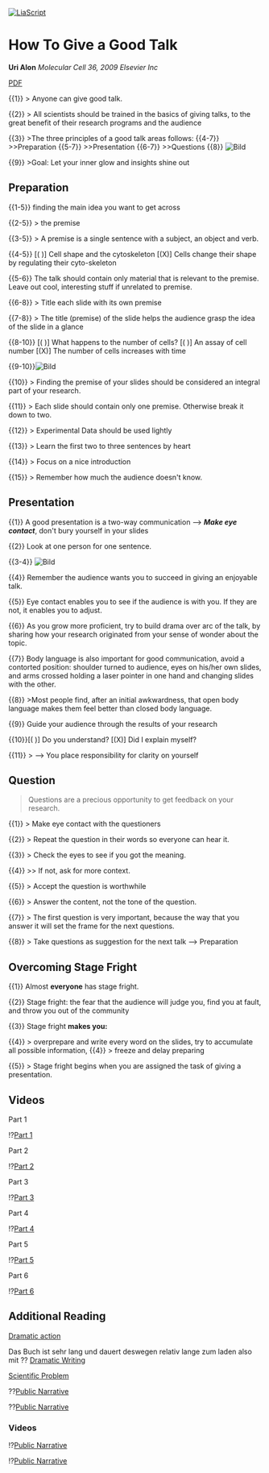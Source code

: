 <!--

author:   Dr. Mark Jacob, Maximilian Dörnbrack
email:
version:  0.0.1
language: de
narrator: Deutsch Female
comment: Impactful English Presentations

-->

[![LiaScript](https://raw.githubusercontent.com/LiaScript/LiaScript/master/badges/course.svg)](https://liascript.github.io/course/?https://raw.githubusercontent.com/markjjacob/SciPres/main/urialon.md)

# How To Give a Good Talk
**Uri Alon**
*Molecular Cell 36, 2009 Elsevier Inc*

[PDF](https://www.cell.com/action/showPdf?pii=S1097-2765%2809%2900742-4)


{{1}} > Anyone can give good talk.

{{2}} > All scientists should be trained in the basics of giving talks, to the great benefit of their research programs and the audience

{{3}} >The three principles of a good talk areas follows:
{{4-7}} >>Preparation
{{5-7}} >>Presentation
{{6-7}} >>Questions
{{8}} ![Bild](https://ars.els-cdn.com/content/image/1-s2.0-S1097276509007424-gr1.jpg)

{{9}} >Goal: Let your inner glow and insights shine out

## Preparation

{{1-5}}  finding the main idea you want to get across

{{2-5}} > the premise

{{3-5}} > A premise is a single sentence with a subject, an object and verb.

{{4-5}} [( )] Cell shape and the cytoskeleton
        [(X)] Cells change their shape by regulating their cyto-skeleton

{{5-6}} The talk should contain only material that is relevant to the premise. Leave out cool, interesting stuff if unrelated to premise.

{{6-8}} > Title each slide with its own premise

{{7-8}} > The title (premise) of the slide helps the audience grasp the idea of the slide in a glance

{{8-10}} [( )] What happens to the number of cells?
         [( )] An assay of cell number
         [(X)] The number of cells increases with time

{{9-10}}![Bild](https://ars.els-cdn.com/content/image/1-s2.0-S1097276509007424-gr2.jpg)

{{10}} > Finding the premise of your slides should be considered an integral part of your research.

{{11}} > Each slide should contain only one premise. Otherwise break it down to two.

{{12}} > Experimental Data should be used lightly

{{13}} > Learn the first two to three sentences by heart

{{14}} > Focus on a nice introduction

{{15}} > Remember how much the audience doesn't know.

## Presentation

{{1}} A good presentation is a two-way communication --> ***Make eye contact***, don't bury yourself in your slides

{{2}} Look at one person for one sentence.

{{3-4}} ![Bild](https://ars.els-cdn.com/content/image/1-s2.0-S1097276509007424-gr3.jpg)

{{4}} Remember the audience wants you to succeed in giving an enjoyable talk.

{{5}} Eye contact enables you to see if the audience is with you. If they are not, it enables you to adjust.

{{6}} As you grow more proficient, try to build drama over arc of the talk, by sharing how your research originated from your sense of wonder about the topic.

{{7}} Body language is also important for good communication, avoid a contorted position:
       shoulder turned to audience, eyes on his/her own slides, and arms crossed holding a laser pointer in one hand and changing slides with the other.

{{8}} >Most people find, after an initial awkwardness, that open body language makes them feel better than closed body language.

{{9}} Guide your audience through the results of your research

{{10}}[( )] Do you understand?
      [(X)] Did I explain myself?

{{11}} > --> You place responsibility for clarity on yourself

## Question

> Questions are a precious opportunity to get feedback on your research.

{{1}} > Make eye contact with the questioners

{{2}} > Repeat the question in their words so everyone can hear it.

{{3}} > Check the eyes to see if you got the meaning.

{{4}} >> If not, ask for more context.

{{5}} > Accept the question is worthwhile

{{6}} > Answer the content, not the tone of the question.


{{7}} > The first question is very important, because the way that you answer it will set the frame for the next questions.

{{8}} > Take questions as suggestion for the next talk --> Preparation

## Overcoming Stage Fright

{{1}} Almost **everyone** has stage fright.

{{2}} Stage fright: the fear that the audience will judge you, find you at fault, and throw you out of the community

{{3}} Stage fright **makes you:**

{{4}} > overprepare and write every word on the slides, try to accumulate all possible information,
{{4}} > freeze and delay preparing

{{5}} > Stage fright begins when you are assigned the task of giving a presentation.


## Videos

Part 1

!?[Part 1](https://www.youtube.com/watch?v=5OFAhBw0OXs)

Part 2

!?[Part 2](https://www.youtube.com/watch?v=Fg_Bn8k0uaQ)

Part 3

!?[Part 3](https://www.youtube.com/watch?v=zYsHxNiPg7M)

Part 4

!?[Part 4](https://www.youtube.com/watch?v=OhnSSjQCm4c)

Part 5

!?[Part 5](https://www.youtube.com/watch?v=FYkdzZgCX4M)

Part 6

!?[Part 6](https://www.youtube.com/watch?v=y-fhwNa7fnQ)


## Additional Reading

[Dramatic action](https://journals.plos.org/plosone/article/file?id=10.1371/journal.pone.0193404&type=printable)

Das Buch ist sehr lang und dauert deswegen relativ lange zum laden also mit ??
[Dramatic Writing](https://archive.org/download/dli.bengal.10689.12919/10689.12919.pdf)

[Scientific Problem](https://www.cell.com/action/showPdf?pii=S1097-2765%2809%2900641-8)

??[Public Narrative](https://dash.harvard.edu/bitstream/handle/1/30760283/Public-Narrative-Worksheet-Fall-2013-.pdf)


??[Public Narrative](https://dash.harvard.edu/bitstream/handle/1/29314925/Public_Narrative_Collective_Action_and_Power.pdf)

### Videos

!?[Public Narrative](https://www.youtube.com/watch?v=g7CW_10C7lQ)

!?[Public Narrative](https://www.youtube.com/watch?v=r1Z2Rog--P8&list=PLaT8gjnOmQl2fjCj76sAH1jXwKtlASzjN)
